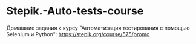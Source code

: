 # Stepik.-Auto-tests-course
Домашние задания к курсу "Автоматизация тестирования с помощью Selenium и Python": https://stepik.org/course/575/promo
